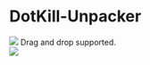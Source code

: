 # DotKill-Unpacker
<img src="https://imgupload.io/images/2021/06/16/Untitled.png"></img>
Drag and drop supported.
<br>
<img src="https://imgupload.io/images/2021/06/16/image_2021-06-16_111024.png"></img>
